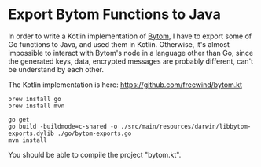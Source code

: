 Export Bytom Functions to Java
==============================

In order to write a Kotlin implementation of [Bytom](https://github.com/Bytom/bytom), I have to export some of Go functions to Java, and used them in Kotlin.
Otherwise, it's almost impossible to interact with Bytom's node in a language other than Go, since the generated keys, data, encrypted messages are probably different, can't be understand by each other.

The Kotlin implementation is here: <https://github.com/freewind/bytom.kt>

```
brew install go
brew install mvn

go get
go build -buildmode=c-shared -o ./src/main/resources/darwin/libbytom-exports.dylib ./go/bytom-exports.go
mvn install
```

You should be able to compile the project "bytom.kt".